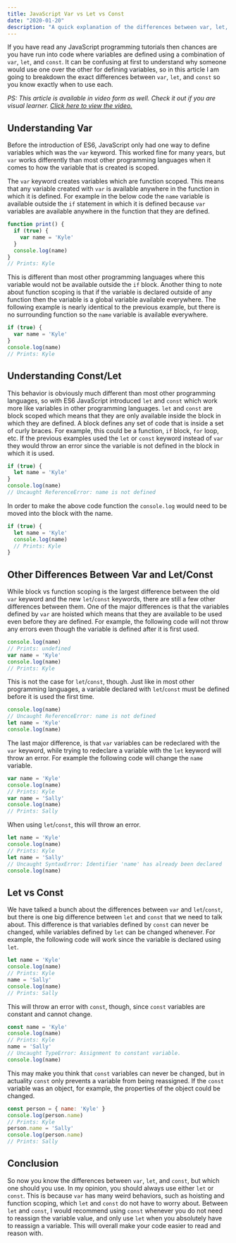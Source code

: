 ```yaml
---
title: JavaScript Var vs Let vs Const
date: "2020-01-20"
description: "A quick explanation of the differences between var, let, and const."
---
```


If you have read any JavaScript programming tutorials then chances are you have run into code where variables are defined using a combination of `var`, `let`, and `const`. It can be confusing at first to understand why someone would use one over the other for defining variables, so in this article I am going to breakdown the exact differences between `var`, `let`, and `const` so you know exactly when to use each.

*PS: This article is available in video form as well. Check it out if you are visual learner. [Click here to view the video.](https://youtu.be/9WIJQDvt4Us)*

## Understanding Var

Before the introduction of ES6, JavaScript only had one way to define variables which was the `var` keyword. This worked fine for many years, but `var` works differently than most other programming languages when it comes to how the variable that is created is scoped.

The `var` keyword creates variables which are function scoped. This means that any variable created with `var` is available anywhere in the function in which it is defined. For example in the below code the `name` variable is available outside the `if` statement in which it is defined because `var` variables are available anywhere in the function that they are defined.
```js
function print() {
  if (true) {
    var name = 'Kyle'
  }
  console.log(name)
}
// Prints: Kyle
```

This is different than most other programming languages where this variable would not be available outside the `if` block. Another thing to note about function scoping is that if the variable is declared outside of any function then the variable is a global variable available everywhere. The following example is nearly identical to the previous example, but there is no surrounding function so the `name` variable is available everywhere.
```js
if (true) {
  var name = 'Kyle'
}
console.log(name)
// Prints: Kyle
```

## Understanding Const/Let

This behavior is obviously much different than most other programming languages, so with ES6 JavaScript introduced `let` and `const` which work more like variables in other programming languages. `let` and `const` are block scoped which means that they are only available inside the block in which they are defined. A block defines any set of code that is inside a set of curly braces. For example, this could be a function, `if` block, `for` loop, etc. If the previous examples used the `let` or `const` keyword instead of `var` they would throw an error since the variable is not defined in the block in which it is used.
```js
if (true) {
  let name = 'Kyle'
}
console.log(name)
// Uncaught ReferenceError: name is not defined
```

In order to make the above code function the `console.log` would need to be moved into the block with the name.
```js
if (true) {
  let name = 'Kyle'
  console.log(name)
  // Prints: Kyle
}
```

## Other Differences Between Var and Let/Const

While block vs function scoping is the largest difference between the old `var` keyword and the new `let`/`const` keywords, there are still a few other differences between them. One of the major differences is that the variables defined by `var` are hoisted which means that they are available to be used even before they are defined. For example, the following code will not throw any errors even though the variable is defined after it is first used.
```js
console.log(name)
// Prints: undefined
var name = 'Kyle'
console.log(name)
// Prints: Kyle
```

This is not the case for `let`/`const`, though. Just like in most other programming languages, a variable declared with `let`/`const` must be defined before it is used the first time.
```js
console.log(name)
// Uncaught ReferenceError: name is not defined
let name = 'Kyle'
console.log(name)
```

The last major difference, is that `var` variables can be redeclared with the `var` keyword, while trying to redeclare a variable with the `let` keyword will throw an error. For example the following code will change the `name` variable.
```js
var name = 'Kyle'
console.log(name)
// Prints: Kyle
var name = 'Sally'
console.log(name)
// Prints: Sally
```

When using `let`/`const`, this will throw an error.
```js
let name = 'Kyle'
console.log(name)
// Prints: Kyle
let name = 'Sally'
// Uncaught SyntaxError: Identifier 'name' has already been declared
console.log(name)
```

## Let vs Const

We have talked a bunch about the differences between `var` and `let`/`const`, but there is one big difference between `let` and `const` that we need to talk about. This difference is that variables defined by `const` can never be changed, while variables defined by `let` can be changed whenever. For example, the following code will work since the variable is declared using `let`.
```js
let name = 'Kyle'
console.log(name)
// Prints: Kyle
name = 'Sally'
console.log(name)
// Prints: Sally
```

This will throw an error with `const`, though, since `const` variables are constant and cannot change.
```js
const name = 'Kyle'
console.log(name)
// Prints: Kyle
name = 'Sally'
// Uncaught TypeError: Assignment to constant variable.
console.log(name)
```

This may make you think that `const` variables can never be changed, but in actuality `const` only prevents a variable from being reassigned. If the `const` variable was an object, for example, the properties of the object could be changed.
```js
const person = { name: 'Kyle' }
console.log(person.name)
// Prints: Kyle
person.name = 'Sally'
console.log(person.name)
// Prints: Sally
```

## Conclusion

So now you know the differences between `var`, `let`, and `const`, but which one should you use. In my opinion, you should always use either `let` or `const`. This is because `var` has many weird behaviors, such as hoisting and function scoping, which `let` and `const` do not have to worry about. Between `let` and `const`, I would recommend using `const` whenever you do not need to reassign the variable value, and only use `let` when you absolutely have to reassign a variable. This will overall make your code easier to read and reason with.